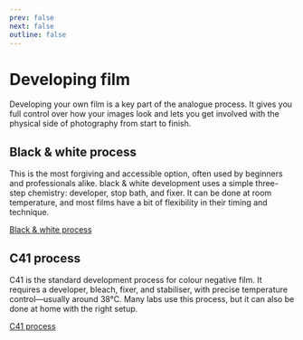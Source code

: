 ```yaml
---
prev: false
next: false
outline: false
---
```


# Developing film

Developing your own film is a key part of the analogue process. It gives you full control over how your images look and lets you get involved with the physical side of photography from start to finish. 

[//]: # (There are three common development processes, each suited to different types of film: **black & white**, **C41 colour negative**, and **E6 colour slide**.)

## Black & white process

This is the most forgiving and accessible option, often used by beginners and professionals alike. 
black & white development uses a simple three-step chemistry: developer, stop bath, and fixer. 
It can be done at room temperature, and most films have a bit of flexibility in their timing and technique.

[Black & white process](/film-developing/black-and-white-process)

## C41 process

C41 is the standard development process for colour negative film. 
It requires a developer, bleach, fixer, and stabiliser, with precise temperature control—usually around 38°C. 
Many labs use this process, but it can also be done at home with the right setup.

[C41 process](/film-developing/c41-process)

[//]: # (## E6 process)

[//]: # (E6 is used to develop colour slide &#40;transparency&#41; film. )

[//]: # (It’s a multi-step process with tight tolerances and little room for error, involving a first developer, reversal bath, colour developer, bleach, fixer, and stabiliser. )

[//]: # (The results are vivid and detailed positives, ideal for projection or scanning.)

[//]: # ([E6 film development]&#40;/film-developing/e6-process&#41;)
